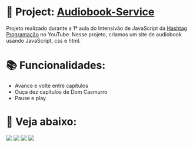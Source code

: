 # 📗 Project: [Audiobook-Service](https://guilhermef-r.github.io/Audiobook-Service/)
Projeto realizado durante a 1ª aula do Intensivão de JavaScript da [Hashtag Programação](https://www.youtube.com/@HashtagProgramacao) no YouTube. Nesse projeto, criamos um site de audiobook usando JavaScript, css e html.

# 📚 Funcionalidades:

+ Avance e volte entre capítulos
+ Ouça dez capítulos de Dom Casmurro
+ Pause e play


# 🎵 Veja abaixo:
<a href="https://www.instagram.com/devgferreira/" target="_blank"><img loading="lazy" src="https://img.shields.io/badge/-Instagram-%23E4405F?style=for-the-badge&logo=instagram&logoColor=white" target="_blank"></a>
<a href="https://www.linkedin.com/in/guilherme-ferreira-25738427a/" target="_blank"><img loading="lazy" src="https://img.shields.io/badge/-LinkedIn-%230077B5?style=for-the-badge&logo=linkedin&logoColor=white" target="_blank"></a> <a href="https://www.tiktok.com/@devgferreira" target="_blank"><img loading="lazy" src="https://img.shields.io/badge/-tiktok-617?style=for-the-badge&logo=tiktok" target="_blank"></a>  <a href="https://linkr.bio/DevFerreira" target="_blank"><img loading="lazy" src="https://img.shields.io/badge/-links-000?style=for-the-badge" target="_blank"></a>






